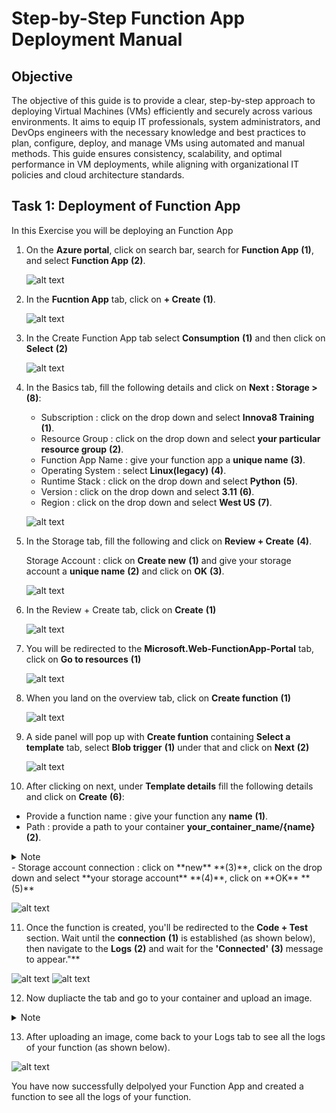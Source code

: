 # Step-by-Step Function App Deployment Manual

## Objective

The objective of this guide is to provide a clear, step-by-step approach to deploying Virtual Machines (VMs) efficiently and securely across various environments. It aims to equip IT professionals, system administrators, and DevOps engineers with the necessary knowledge and best practices to plan, configure, deploy, and manage VMs using automated and manual methods. This guide ensures consistency, scalability, and optimal performance in VM deployments, while aligning with organizational IT policies and cloud architecture standards.

## Task 1: Deployment of Function App

In this Exercise you will be deploying an Function App

1. On the **Azure portal**, click on search bar, search for **Function App** **(1)**, and select **Function App** **(2)**.

   ![alt text](image-15.png)

2. In the **Fucntion App** tab, click on **+ Create** **(1)**.

   ![alt text](image-16.png)

3. In the Create Function App tab select **Consumption** **(1)** and then click on **Select** **(2)**

   ![alt text](image-17.png)

4. In the Basics tab, fill the following details and click on **Next : Storage >** **(8)**:

   - Subscription : click on the drop down and select **Innova8 Training** **(1)**.
   - Resource Group : click on the drop down and select **your particular resource group** **(2)**.
   - Function App Name : give your function app a **unique name** **(3)**.
   - Operating System : select **Linux(legacy)** **(4)**.
   - Runtime Stack : click on the drop down and select **Python** **(5)**.
   - Version : click on the drop down and select **3.11** **(6)**.
   - Region : click on the drop down and select **West US** **(7)**.

   ![alt text](image-18.png)

5. In the Storage tab, fill the following and click on **Review  + Create** **(4)**.

   Storage Account : click on **Create new** **(1)** and give your storage account a **unique name** **(2)** and click on **OK** **(3)**.

   ![alt text](image-19.png)

6. In the Review + Create tab, click on **Create** **(1)**

   ![alt text](image-21.png)

7. You will be redirected to the **Microsoft.Web-FunctionApp-Portal** tab, click on **Go to resources** **(1)**

   ![alt text](image-24.png)

8. When you land on the overview tab, click on **Create function** **(1)**

   ![alt text](image-25.png)

9. A side panel will pop up with **Create funtion** containing **Select a template** tab, select **Blob trigger** **(1)** under that and click on **Next** **(2)**

   ![alt text](image-26.png)

10. After clicking on next, under **Template details** fill the following details and click on **Create** **(6)**:

   - Provide a function name : give your function any **name** **(1)**.
   - Path : provide a path to your container **your_container_name/{name}** **(2)**.
   
<details>
  <summary> Note</summary>
    Before providing a path, make sure you have created a container. (To create a container, go to **Home**, go to your **Resource Group**, select your **Newly created storage accout**, under the side panel go to **Data storage**, click on **Containers**, again click on **+ Container** to create new container, give your container a name and click on **Create** and make sure that is the same name you give in the **Path** **(2)**)
</details>
   - Storage account connection : click on **new** **(3)**, click on the drop down and select **your storage account** **(4)**, click on **OK** **(5)**

   ![alt text](image-27.png)

11. Once the function is created, you'll be redirected to the **Code + Test** section. Wait until the **connection** **(1)** is established (as shown below), then navigate to the **Logs** **(2)** and wait for the **'Connected'** **(3)** message to appear."**

   ![alt text](image-30.png)
   ![alt text](image-29.png)

12. Now dupliacte the tab and go to your container and upload an image.
<details>
  <summary> Note</summary>

  To navigate to your container, go to **Home**, go to your **Resource Group**, select your **Newly created storage accout**, under the side panel go to **Data storage**, click on **your_container** that you have created, you can see an upload button, click on it and click on **browse files** and select any image from your file manager, click on **upload**
</details>

13. After uploading an image, come back to your Logs tab to see all the logs of your function (as shown below). 

   ![alt text](image-31.png)

You have now successfully delpolyed your Function App and created a function to see all the logs of your function.
